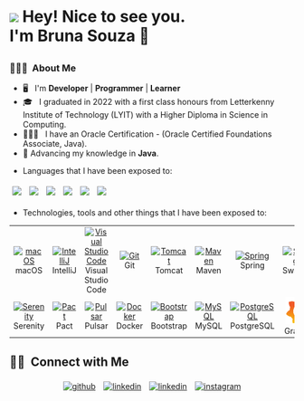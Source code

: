 <h1><img src="https://emojis.slackmojis.com/emojis/images/1531849430/4246/blob-sunglasses.gif?1531849430" width="30"/> Hey! Nice to see you. <br>
I'm Bruna Souza 👋</h1>

## 

### 👨🏻‍💻 &nbsp;About Me

- 🖥️ &nbsp; I'm **Developer** | **Programmer** | **Learner**
- 🎓 &nbsp; I graduated in 2022 with a first class honours from Letterkenny Institute of Technology (LYIT) with a Higher Diploma in Science in Computing.
- 👨🏻‍💻 &nbsp; I have an Oracle Certification - (Oracle Certified Foundations Associate, Java).
- 🌱 Advancing my knowledge in **Java**.

* Languages that I have been exposed to:
<p align="left">
    <img width="7%" style="padding:5px" src="https://img.icons8.com/color/144/000000/java-coffee-cup-logo.png"/>
	<img width="6%" style="padding:5px" src="https://img.icons8.com/color/144/000000/javascript.png"/>
	<img width="6%" style="padding:5px" src="https://img.icons8.com/officel/100/000000/php-logo.png"/>
    <img width="6%" style="padding:5px" src="https://img.icons8.com/color/100/000000/python--v1.png"/>
    <img width="6%" style="padding:5px" src="https://img.icons8.com/office/100/000000/html-filetype.png"/>
	<img width="6%" style="padding:5px" src="https://img.icons8.com/material/100/000000/css-filetype.png"/>
</p>

* Technologies, tools and other things that I have been exposed to:

<table>
  <tr>
    <td align="center" width="96">
      <a href="#macropower-tech">
        <img src="https://img.icons8.com/nolan/64/mac-logo.png" width="48" height="48" alt="macOS" />
      </a>
      <br>macOS
    </td>
    <td align="center" width="96">
      <a href="#macropower-tech">
        <img src="https://img.icons8.com/color/48/000000/intellij-idea.png" width="48" height="48" alt="IntelliJ" />
      </a>
      <br>IntelliJ
    </td>
    <td align="center" width="96">
      <a href="#macropower-tech">
        <img src="https://img.icons8.com/color/48/000000/visual-studio-code-2019.png" width="48" height="48" alt="Visual Studio Code" />
      </a>
      <br>Visual Studio Code
    </td>
    <td align="center" width="96">
      <a href="#macropower-tech">
        <img src="https://miro.medium.com/max/910/1*GzQyMkwhYrLgWirfoBQVEQ.png" width="48" height="48" alt="Git" />
      </a>
      <br>Git
    </td>
    <td align="center" width="96">
      <a href="#macropower-tech">
        <img src="https://img.icons8.com/color/48/000000/tomcat.png" width="48" height="48" alt="Tomcat" />
      </a>
      <br>Tomcat
    </td>
    <td align="center" width="96">
      <a href="#macropower-tech">
        <img src="https://upload.wikimedia.org/wikipedia/commons/5/52/Apache_Maven_logo.svg" width="48" height="48" alt="Maven" />
      </a>
      <br>Maven
    </td>
    <td align="center" width="96">
      <a href="#macropower-tech">
        <img src="https://liveit-media.imgix.net/media/event/my-first-event-1461/logo-spvnih.png" width="48" height="48" alt="Spring" />
      </a>
      <br>Spring
    </td>
    <td align="center" width="96"> 
      <a href="#macropower-tech" >
        <img src="https://stackjava.com/wp-content/uploads/2018/05/swagger-icon-250x250.png" width="48" height="48" alt="Swagger" />
      </a>
      <br>Swagger
    </td>
    <td align="center" width="96">
      <a href="#macropower-tech">
        <img src="https://img.icons8.com/color/50/000000/thymeleaf.png" width="48" height="48" alt="Thymeleaf" />
      </a>
      <br>Thymeleaf
    </td>
 </tr>

  <tr>
    <td align="center" width="96"> 
      <a href="#macropower-tech" >
        <img src="https://serenity-bdd.info/wp-content/uploads/elementor/thumbs/serenity-bdd-pac9onzlqv9ebi90cpg4zsqnp28x4trd1adftgkwbq.png" width="52" height="48" alt="Serenity" />
      </a>
      <br>Serenity
    </td>
    <td align="center" width="96"> 
      <a href="#macropower-tech" >
        <img src="https://pact.io/assets/img/logo-black.png" width="48" height="48" alt="Pact" />
      </a>
      <br>Pact
    </td>
    <td align="center" width="96"> 
      <a href="#macropower-tech" >
        <img src="https://i0.wp.com/blog.knoldus.com/wp-content/uploads/2021/07/1_7F-rMchWXbujnBT7QUN4zA.jpeg" width="48" height="48" alt="Pulsar" />
      </a>
      <br>Pulsar
    </td>
    <td align="center" width="96"> 
      <a href="#macropower-tech" >
        <img src="https://img.icons8.com/color/48/000000/docker.png" width="48" height="48" alt="Docker" />
      </a>
      <br>Docker
    </td>
    <td align="center" width="96">
      <a href="#macropower-tech">
        <img src="https://cdn.icon-icons.com/icons2/2415/PNG/64/bootstrap_plain_wordmark_logo_icon_146620.png" width="48" height="48" alt="Bootstrap" />
      </a>
      <br>Bootstrap
    </td>
    <td align="center"  width="96">
      <a href="#macropower-tech">
        <img src="https://www.vectorlogo.zone/logos/mysql/mysql-ar21.svg" width="48" height="48" alt="MySQL" />
      </a>
      <br>MySQL
    </td>
    <td align="center"  width="96">
      <a href="#macropower-tech">
        <img src="https://img.icons8.com/color/512/postgreesql.png" width="48" height="48" alt="PostgreSQL" />
      </a>
      <br>PostgreSQL
    </td>
    <td align="center" width="96">
      <a href="#macropower-tech" >
        <img src="https://raw.githubusercontent.com/grafana/grafana/master/public/img/grafana_icon.svg" width="48" height="48" alt="Grafana" />
      </a>
      <br>Grafana
    </td>
  </tr>
</table>



##  🤝🏻 &nbsp;Connect with Me

<p align="center">
	<a href="https://github.com/brunaellen"><img alt="github" width="8%" style="padding:5px" src="https://img.icons8.com/clouds/100/000000/github.png"/></a>
	<a href="https://www.linkedin.com/in/brunaellengurgelsouza/"><img alt="linkedin" width="8%" style="padding:5px" src="https://img.icons8.com/clouds/100/000000/linkedin.png"/></a>
	<a href="mailto: brunaellen.souza@homail.com"><img alt="linkedin" width="8%" style="padding:5px" src="https://img.icons8.com/clouds/100/000000/email.png"/></a>
	<a href="https://www.instagram.com/brunaegs/"><img alt="instagram" width="8%" style="padding:5px" src="https://img.icons8.com/clouds/100/000000/instagram.png"/></a>

